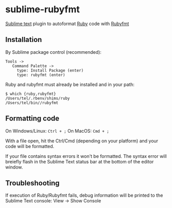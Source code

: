 # sublime-rubyfmt
[Sublime text](https://www.sublimetext.com) plugin to autoformat [Ruby](https://www.ruby-lang.org/en/) code with [Rubyfmt](https://github.com/samphippen/rubyfmt)

## Installation
By Sublime package control (recommended):
```
Tools ->
   Command Palette ->
     type: Install Package (enter)
     type: rubyfmt (enter)
```

Ruby and rubyfmt must already be installed and in your path:

```shell
$ which {ruby,rubyfmt}
/Users/tel/.rbenv/shims/ruby
/Users/tel/bin//rubyfmt
```

## Formatting code

On Windows/Linux: `Ctrl + ;`
On MacOS: `Cmd + ;`

With a file open, hit the Ctrl/Cmd (depending on your platform) and your code will be formatted.

If your file contains syntax errors it won't be formatted. The syntax error will breiefly flash in the Sublime Text status bar at the bottom of the editor window.

## Troubleshooting

If execution of Ruby/Rubyfmt fails, debug information will be printed to the Sublime Text console: View -> Show Console
